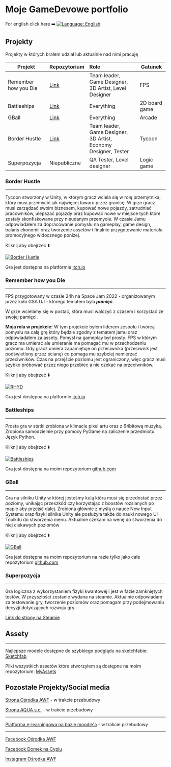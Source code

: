 # Moje GameDevowe portfolio
For english click here ➡️ [![Language: English](https://img.shields.io/badge/language-english-blue)](README_EN.md)
## Projekty
Projekty w których brałem udział lub aktualnie nad nimi pracuję

| Projekt	 	           | Repozytorium                                                             | Role                                                            | Gatunek       |
|----------------------|--------------------------------------------------------------------------|:----------------------------------------------------------------|---------------|
| Remember how you Die | [Link](https://github.com/Kimel-PK/Remember_How_You_Die_SpaceJam2022)    | Team leader, Game Designer, 3D Artist, Level Designer           | FPS           |
| Battleships          | [Link](https://github.com/Tymiec/Battleships)                            | Everything                                                      | 2D board game |
| GBall                | [Link](https://github.com/Tymiec/GBall)                                  | Everything                                                      | Arcade        |
| Border Hustle        | [Link](https://github.com/OldLord-dev/Border-Hustle/tree/space-jam-2023) | Team leader, Game Designer, 3D Artist, Economy Designer, Tester | Tycoon        |
| Superpozycja         | Niepubliczne                                                             | QA Tester, Level designer                                       | Logic game    |


### Border Hustle
_________________
Tycoon stworzony w Unity, w którym gracz wciela się w rolę przemytnika, który musi przemycić jak najwięcej towaru przez granicę.
W grze gracz musi zarządzać swoim biznesem, kupować nowe pojazdy, zatrudniać pracowników, ulepszać pojazdy oraz kupować nowe w miejsce tych które zostały skonfiskowane przy nieudanym przemycie.
W czasie Jamu odpowiadałem za dopracowanie pomysłu na gameplay, game design, balans ekonomii oraz tworzenie assetów i finalnie przygotowanie materiału promocyjnego widocznego poniżej.

Kliknij aby obejrzeć ⬇️

[![Border Hustle](https://img.youtube.com/vi/mDIgnPSH58s/0.jpg)](https://www.youtube.com/watch?v=mDIgnPSH58s)

Gra jest dostępna na platformie [itch.io](https://kimel.itch.io/border-hustle)

### Remember how you Die
_________________

FPS przygotowany w czasie 24h na Space Jam 2022 - organizowanym przez koło GSA UJ - którego tematem była **_pamięć_**.

W grze wcielamy się w postać, która musi walczyć z czasem i korzystać ze swojej pamięci.

**Moja rola w projekcie:**
W tym projekcie byłem liderem zespołu i twórcą pomysłu na całą grę który będzie zgodny z tematem jamu oraz odpowiadałem za assety.
Pomysł na gameplay był prosty. FPS w którym gracz ma umierać ale umieranie ma pomagać mu w przechodzeniu poziomu.
Gdy gracz umiera zapamiętuje on przeciwnika (przeciwnik jest podświetlony przez ścianę) co pomaga mu szybciej namierzać przeciwników.
Czas na przejście poziomu jest ograniczony, więc gracz musi szybko próbować przez niego przebiec a nie czekać na przeciwników.

Kliknij aby obejrzeć ⬇️

[![RHYD](https://img.youtube.com/vi/86KZ4Nj9hCU/0.jpg)](https://www.youtube.com/watch?v=86KZ4Nj9hCU)

Gra jest dostępna na platformie [itch.io](https://tymiec1337.itch.io/remember-how-you-die)


### Battleships
_________________
Prosta gra w statki zrobiona w klimacie pixel artu oraz z 64bitową muzyką.
Zrobiona samodzielnie przy pomocy PyGame na zaliczenie przedmiotu Język Python.

Kliknij aby obejrzeć ⬇️

[![Battleships](https://img.youtube.com/vi/Qukui6VCXMo/0.jpg)](https://www.youtube.com/watch?v=Qukui6VCXMo)

Gra jest dostępna na moim repozytorium [github.com](https://github.com/Tymiec/Battleships/releases/tag/v0.9.1)

### GBall
_________________
Gra na silniku Unity w której jesteśmy kulą która musi się przedostać przez poziomy, unikając przeszkód czy korzystając z boostów rozsianych po mapie aby przejść dalej.
Zrobiona głównie z myślą o nauce New Input Systemu oraz fizyki silnika Unity ale posłużyła także do nauki nowego UI Toolkitu do stworzenia menu.
Aktualnie czekam na wenę do stworzenia do niej ciekawych poziomów

Kliknij aby obejrzeć ⬇️

[![GBall](https://img.youtube.com/vi/HjbvXNWpHyQ/0.jpg)](https://www.youtube.com/watch?v=HjbvXNWpHyQ)

Gra jest dostępna na moim repozytorium na razie tylko jako całe repozytorium [github.com](https://github.com/Tymiec/GBall)


### Superpozycja
_________________

Gra logiczna z wykorzystaniem fizyki kwantowej i jest w fazie zamkniętych testów. W przyszłości zostanie wydana na steamie.
Aktualnie odpowiadam za testowanie gry, tworzenie poziomów oraz pomagam przy podejmowaniu decyzji dotyczących rozwoju gry.

[Link do strony na Steamie](https://store.steampowered.com/app/2352130/SuperPozycja/)

## Assety
_________________

Najlepsze modele dostępne do szybkiego podglądu na sketchfabie: 
[Sketchfab](https://sketchfab.com/tymiec/models)

Pliki wszystkich assetów które stworzyłem są dostępne na moim repozytorium: 
[MyAssets](https://github.com/Tymiec/MyAssets)
<!-- Tutaj będzie link do showcase'u tej strony -->

## Pozostałe Projekty/Social media

[Strona Ośrodka AWF](https://osrodekawf.pl/) - w trakcie przebudowy

[Strona AQUA s.c.](https://aquacs.pl/) - w trakcie przebudowy
___

[Platforma e-learningowa na bazie moodle'a](https://szkolenia.aquacs.pl/) - w trakcie przebudowy

___
[Facebook Ośrodka AWF](https://www.facebook.com/osrodekawf)

[Facebook Domek na Cyplu](https://www.facebook.com/domeknacyplu)

[Instagram Ośrodka AWF](https://www.instagram.com/osrodekawf/)
